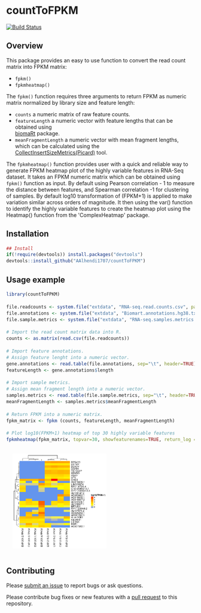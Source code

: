 # countToFPKM
[![Build Status][bb]][travis]

[bb]: https://travis-ci.org/AAlhendi1707/countToFPKM.svg?branch=master
[travis]: https://travis-ci.org/AAlhendi1707/countToFPKM

## Overview
This package provides an easy to use function to convert the read count matrix into FPKM matrix:
- `fpkm()`
- `fpkmheatmap()`

 The `fpkm()` function requires three arguments to return FPKM as numeric matrix normalized 
 by library size and feature length:
 - `counts` a numeric matrix of raw feature counts. 
 - `featureLength` a numeric vector with feature lengths that can be obtained using   
   [biomaRt](https://bioconductor.org/packages/release/bioc/vignettes/biomaRt/inst/doc/biomaRt.html) package.
 - `meanFragmentLength` a numeric vector with mean fragment lengths, which can be calculated using the   
   [CollectInsertSizeMetrics(Picard)](https://broadinstitute.github.io/picard/command-line-overview.html#CollectInsertSizeMetrics) tool.
   
The `fpkmheatmap()` function provides user with a quick and reliable way to generate FPKM heatmap plot of the highly variable features in RNA-Seq dataset. It takes an FPKM numeric matrix which can be obtained using `fpkm()` function as input. By default using Pearson correlation - 1 to measure the distance between features, and Spearman correlation -1 for clustering of samples. By default log10 transformation of (FPKM+1) is applied to make variation similar across orders of magnitude. It then using the var() function to identify the highly variable features to create the heatmap plot using the Heatmap() function from the 'ComplexHeatmap' package.
  
## Installation
```r
## Install
if(!require(devtools)) install.packages("devtools")
devtools::install_github("AAlhendi1707/countToFPKM")
```

## Usage example
```r
library(countToFPKM)

file.readcounts <- system.file("extdata", "RNA-seq.read.counts.csv", package="countToFPKM")
file.annotations <- system.file("extdata", "Biomart.annotations.hg38.txt", package="countToFPKM")
file.sample.metrics <- system.file("extdata", "RNA-seq.samples.metrics.txt", package="countToFPKM")

# Import the read count matrix data into R.
counts <- as.matrix(read.csv(file.readcounts))

# Import feature annotations. 
# Assign feature lenght into a numeric vector.
gene.annotations <- read.table(file.annotations, sep="\t", header=TRUE)
featureLength <- gene.annotations$length

# Import sample metrics. 
# Assign mean fragment length into a numeric vector.
samples.metrics <- read.table(file.sample.metrics, sep="\t", header=TRUE)
meanFragmentLength <- samples.metrics$meanFragmentLength

# Return FPKM into a numeric matrix.
fpkm_matrix <- fpkm (counts, featureLength, meanFragmentLength)

# Plot log10(FPKM+1) heatmap of top 30 highly variable features
fpkmheatmap(fpkm_matrix, topvar=30, showfeaturenames=TRUE, return_log = TRUE)
```
<img style="margin:1rem;" width="50%" src="inst/extdata/Top30.variable.genes.log.fpkm.png" />

## Contributing
Please [submit an issue][issues] to report bugs or ask questions.

Please contribute bug fixes or new features with a [pull request][pull] to this
repository.

[issues]: https://github.com/AAlhendi1707/countToFPKM/issues
[pull]: https://help.github.com/articles/using-pull-requests/
[ref]: https://github.com/AAlhendi1707/countToFPKM/blob/master/doc/countToFPKM-manual.pdf
